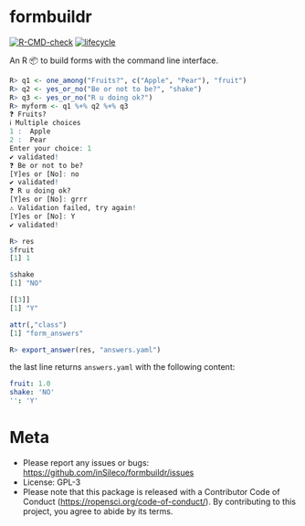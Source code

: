 # formbuildr
[![R-CMD-check](https://github.com/inSileco/formbuildr/workflows/R-CMD-check/badge.svg)](https://github.com/inSileco/formbuildr/actions?query=workflow%3AR-CMD-check)
[![lifecycle](https://img.shields.io/badge/lifecycle-experimental-orange.svg)](https://www.tidyverse.org/lifecycle/#experimental)

An R :package: to build forms with the command line interface.


```R
R> q1 <- one_among("Fruits?", c("Apple", "Pear"), "fruit") 
R> q2 <- yes_or_no("Be or not to be?", "shake")
R> q3 <- yes_or_no("R u doing ok?")
R> myform <- q1 %+% q2 %+% q3
❓ Fruits?
ℹ Multiple choices
1 :  Apple 
2 :  Pear 
Enter your choice: 1 
✔ validated!
❓ Be or not to be?
[Y]es or [No]: no 
✔ validated!
❓ R u doing ok?
[Y]es or [No]: grrr   
⚠ Validation failed, try again!
[Y]es or [No]: Y      
✔ validated!

R> res
$fruit
[1] 1

$shake
[1] "NO"

[[3]]
[1] "Y"

attr(,"class")
[1] "form_answers"

R> export_answer(res, "answers.yaml")   
```

the last line returns `answers.yaml` with the following content: 

```yaml
fruit: 1.0
shake: 'NO'
'': 'Y'
```


# Meta 

* Please report any issues or bugs: https://github.com/inSileco/formbuildr/issues
* License: GPL-3
* Please note that this package is released with a Contributor Code of Conduct (https://ropensci.org/code-of-conduct/). By contributing to this project, you agree to abide by its terms.